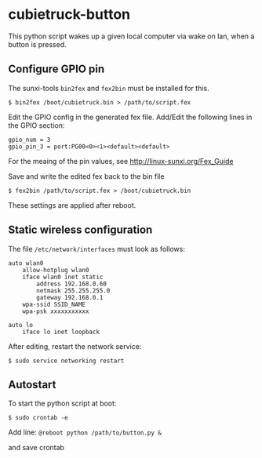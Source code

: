 # cubietruck-button

This python script wakes up a given local computer via wake on lan, when a button is pressed.

## Configure GPIO pin ##

The sunxi-tools ``bin2fex`` and ``fex2bin`` must be installed for this.

	$ bin2fex /boot/cubietruck.bin > /path/to/script.fex

Edit the GPIO config in the generated fex file. Add/Edit the following lines in the GPIO section:

	gpio_num = 3
	gpio_pin_3 = port:PG00<0><1><default><default>

For the meaing of the pin values, see http://linux-sunxi.org/Fex_Guide

Save and write the edited fex back to the bin file

	$ fex2bin /path/to/script.fex > /boot/cubietruck.bin

These settings are applied after reboot.

## Static wireless configuration ##

The file ``/etc/network/interfaces`` must look as follows:

	auto wlan0
		allow-hotplug wlan0
		iface wlan0 inet static
			address 192.168.0.60
			netmask 255.255.255.0
			gateway 192.168.0.1
		wpa-ssid SSID_NAME
		wpa-psk xxxxxxxxxxx

	auto lo
		iface lo inet loopback

After editing, restart the network service:

	$ sudo service networking restart


## Autostart ##

To start the python script at boot:

	$ sudo crontab -e

Add line: ``@reboot python /path/to/button.py &``

and save crontab
